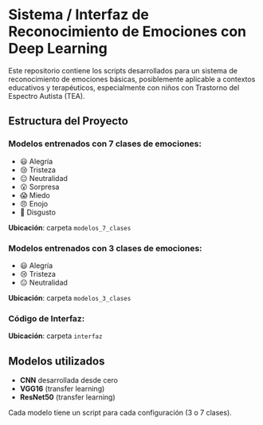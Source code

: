 # Sistema / Interfaz de Reconocimiento de Emociones con Deep Learning

Este repositorio contiene los scripts desarrollados para un sistema de reconocimiento de emociones básicas, posiblemente aplicable a contextos educativos y terapéuticos, especialmente con niños con Trastorno del Espectro Autista (TEA).

## Estructura del Proyecto

### Modelos entrenados con 7 clases de emociones:
- 😃 Alegría
- 😢 Tristeza
- 😐 Neutralidad
- 😮 Sorpresa
- 😱 Miedo
- 😠 Enojo
- 🤢 Disgusto

**Ubicación**: carpeta `modelos_7_clases`

### Modelos entrenados con 3 clases de emociones:
- 😃 Alegría
- 😢 Tristeza
- 😐 Neutralidad

**Ubicación**: carpeta `modelos_3_clases`

### Código de Interfaz:
**Ubicación**: carpeta `interfaz`


## Modelos utilizados

- **CNN** desarrollada desde cero
- **VGG16** (transfer learning)
- **ResNet50** (transfer learning)

Cada modelo tiene un script para cada configuración (3 o 7 clases).

